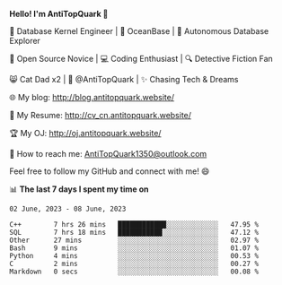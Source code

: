 
**Hello! I'm AntiTopQuark 👋**

🔧 Database Kernel Engineer | 🌊 OceanBase | 🤖 Autonomous Database Explorer

🌱 Open Source Novice | 💻 Coding Enthusiast | 🔍 Detective Fiction Fan

😸 Cat Dad x2 | 🎉 @AntiTopQuark | ✨ Chasing Tech & Dreams

🌐 My blog: http://blog.antitopquark.website/

📄 My Resume: http://cv_cn.antitopquark.website/

🏆 My OJ: http://oj.antitopquark.website/

📧 How to reach me: AntiTopQuark1350@outlook.com

Feel free to follow my GitHub and connect with me! 😄

📊 **The last 7 days I spent my time on** 

<!--START_SECTION:waka-->
```text
02 June, 2023 - 08 June, 2023

C++        7 hrs 26 mins   ████████████░░░░░░░░░░░░░   47.95 % 
SQL        7 hrs 18 mins   ███████████░░░░░░░░░░░░░░   47.12 % 
Other      27 mins         ░░░░░░░░░░░░░░░░░░░░░░░░░   02.97 % 
Bash       9 mins          ░░░░░░░░░░░░░░░░░░░░░░░░░   01.07 % 
Python     4 mins          ░░░░░░░░░░░░░░░░░░░░░░░░░   00.53 % 
C          2 mins          ░░░░░░░░░░░░░░░░░░░░░░░░░   00.27 % 
Markdown   0 secs          ░░░░░░░░░░░░░░░░░░░░░░░░░   00.08 %
```
<!--END_SECTION:waka-->


